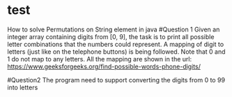 # test
 How to solve Permutations on String element in java
 #Question 1
Given an integer array containing digits from [0, 9], the task is to print all possible letter combinations that the numbers could represent. A mapping of digit to letters (just like on the telephone buttons) is being followed. Note that 0 and 1 do not map to any letters. All the mapping are shown in the url: https://www.geeksforgeeks.org/find-possible-words-phone-digits/

#Question2
The program need to support converting the digits from 0 to 99 into letters 
